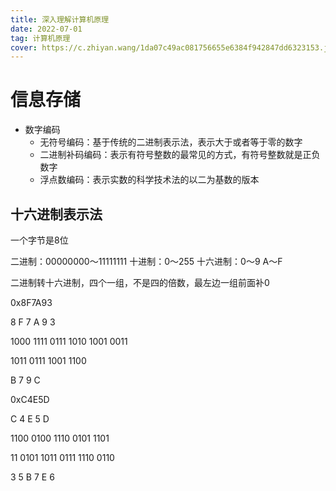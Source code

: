 ```yaml
---
title: 深入理解计算机原理
date: 2022-07-01
tag: 计算机原理
cover: https://c.zhiyan.wang/1da07c49ac081756655e6384f942847dd6323153.jpg
---
```


# 信息存储

- 数字编码
  - 无符号编码：基于传统的二进制表示法，表示大于或者等于零的数字
  - 二进制补码编码：表示有符号整数的最常见的方式，有符号整数就是正负数字
  - 浮点数编码：表示实数的科学技术法的以二为基数的版本

## 十六进制表示法

一个字节是8位

二进制：00000000～11111111
十进制：0～255
十六进制：0～9 A～F

二进制转十六进制，四个一组，不是四的倍数，最左边一组前面补0

0x8F7A93

8      F       7 A 9 3

1000   1111   0111  1010     1001  0011


1011 0111 1001 1100

B    7   9  C

0xC4E5D

C   4   E  5  D

1100   0100   1110  0101  1101


11 0101 1011 0111 1110 0110

3   5    B   7   E  6

 
